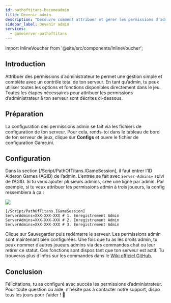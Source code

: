 ```yaml
---
id: pathoftitans-becomeadmin
title: Devenir admin
description: "Découvre comment attribuer et gérer les permissions d’administrateur pour un contrôle total de ton serveur de jeux → En savoir plus maintenant"
sidebar_label: Devenir admin
services:
  - gameserver-pathoftitans
---
```


import InlineVoucher from '@site/src/components/InlineVoucher';

## Introduction
Attribuer des permissions d’administrateur te permet une gestion simple et complète avec un contrôle total de ton serveur. En tant qu’admin, tu peux utiliser toutes les options et fonctions disponibles directement dans le jeu. Toutes les étapes nécessaires pour attribuer les permissions d’administrateur à ton serveur sont décrites ci-dessous.  
<InlineVoucher />

## Préparation

La configuration des permissions admin se fait via les fichiers de configuration de ton serveur. Pour cela, rends-toi dans le tableau de bord de ton serveur de jeux, clique sur **Configs** et ouvre le fichier de configuration Game.ini.



## Configuration

Dans la section [/Script/PathOfTitans.IGameSession], il faut entrer l’ID Alderon Games (AGID) de l’admin. L’entrée se fait avec `Server-Admins=` suivi de l’AGID. Si tu veux ajouter plusieurs admins, crée une ligne par admin. Par exemple, si tu veux attribuer les permissions admin à trois joueurs, la config ressemblera à ça :

![](https://screensaver01.zap-hosting.com/index.php/s/TwZyRsEoeATM3By/preview)

```
[/Script/PathOfTitans.IGameSession]
ServerAdmins=XXX-XXX-XXX # 1. Enregistrement Admin
ServerAdmins=XXX-XXX-XXX # 2. Enregistrement Admin
ServerAdmins=XXX-XXX-XXX # 3. Enregistrement Admin
```

Clique sur Sauvegarder puis redémarre le serveur. Les permissions admin sont maintenant bien configurées. Une fois que tu as les droits admin, tu peux nommer d’autres joueurs admins via des commandes chat ou leur retirer ce statut. Ces fonctions sont dispos tant que ton serveur est actif. Tu trouveras plus d’infos sur les commandes dans le [Wiki officiel GitHub](https://github.com/Alderon-Games/pot-community-servers/wiki/Admin-Chat-Commands#admin-tools).


## Conclusion

Félicitations, tu as configuré avec succès les permissions d’administrateur. Pour toute question ou aide, n’hésite pas à contacter notre support, dispo tous les jours pour t’aider ! 🙂 

<InlineVoucher />